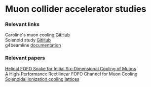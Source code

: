 # Muon collider accelerator studies

### Relevant links
Caroline's muon cooling [GitHub](https://github.com/criggall/muon-cooling?tab=readme-ov-file) <br>
Solenoid study [GitHub](https://github.com/criggall/solenoid-study)  
g4beamline [documentation](https://www.muonsinc.com/Website1/Muons/G4beamlineUsersGuide.pdf) <br>


### Relevant papers
[Helical FOFO Snake for Initial Six-Dimensional Cooling of Muons](https://inspirehep.net/literature/1678715)  
[A High-Performance Rectilinear FOFO Channel for Muon Cooling](http://accelconf.web.cern.ch/PAC2013/papers/thpho12.pdf)  
[Solenoidal ionization cooling lattices](https://journals.aps.org/prab/pdf/10.1103/PhysRevSTAB.10.064001)



<!--- 

 **May 27, 2025**  Installed geant4, g4beamline, and ran g4beamline regression test check 

**May 27, 2025**  Created folder & repo, initialized git -->

